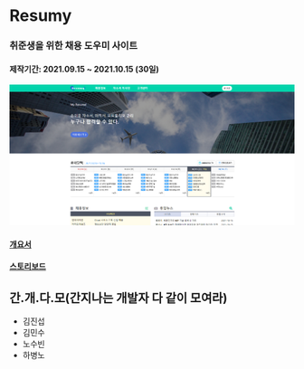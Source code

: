 # Resumy
### 취준생을 위한 채용 도우미 사이트
#### 제작기간: 2021.09.15 ~ 2021.10.15 (30일)
![resumy-mainpage](src/main/resources/static/img/mainpage.png)
#### [개요서](doc/개요서.pdf)
#### [스토리보드](doc/스토리보드.pdf)

## 간.개.다.모(간지나는 개발자 다 같이 모여라)

* 김진섭
* 김민수
* 노수빈
* 하병노
